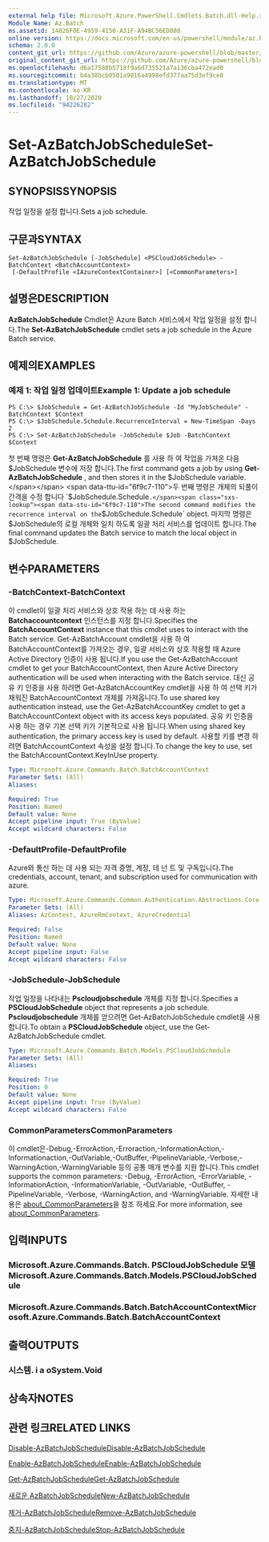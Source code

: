 ```yaml
---
external help file: Microsoft.Azure.PowerShell.Cmdlets.Batch.dll-Help.xml
Module Name: Az.Batch
ms.assetid: 14026F0E-4959-4150-A31F-A94BC56ED808
online version: https://docs.microsoft.com/en-us/powershell/module/az.batch/set-azbatchjobschedule
schema: 2.0.0
content_git_url: https://github.com/Azure/azure-powershell/blob/master/src/Batch/Batch/help/Set-AzBatchJobSchedule.md
original_content_git_url: https://github.com/Azure/azure-powershell/blob/master/src/Batch/Batch/help/Set-AzBatchJobSchedule.md
ms.openlocfilehash: d6a17588b5718f9a6d735521a7a136cba472ead0
ms.sourcegitcommit: b4a38bcb0501a9016a4998efd377aa75d3ef9ce8
ms.translationtype: MT
ms.contentlocale: ko-KR
ms.lasthandoff: 10/27/2020
ms.locfileid: "94226282"
---
```

# <span data-ttu-id="6f9c7-101">Set-AzBatchJobSchedule</span><span class="sxs-lookup"><span data-stu-id="6f9c7-101">Set-AzBatchJobSchedule</span></span>

## <span data-ttu-id="6f9c7-102">SYNOPSIS</span><span class="sxs-lookup"><span data-stu-id="6f9c7-102">SYNOPSIS</span></span>
<span data-ttu-id="6f9c7-103">작업 일정을 설정 합니다.</span><span class="sxs-lookup"><span data-stu-id="6f9c7-103">Sets a job schedule.</span></span>

## <span data-ttu-id="6f9c7-104">구문과</span><span class="sxs-lookup"><span data-stu-id="6f9c7-104">SYNTAX</span></span>

```
Set-AzBatchJobSchedule [-JobSchedule] <PSCloudJobSchedule> -BatchContext <BatchAccountContext>
 [-DefaultProfile <IAzureContextContainer>] [<CommonParameters>]
```

## <span data-ttu-id="6f9c7-105">설명은</span><span class="sxs-lookup"><span data-stu-id="6f9c7-105">DESCRIPTION</span></span>
<span data-ttu-id="6f9c7-106">**AzBatchJobSchedule** Cmdlet은 Azure Batch 서비스에서 작업 일정을 설정 합니다.</span><span class="sxs-lookup"><span data-stu-id="6f9c7-106">The **Set-AzBatchJobSchedule** cmdlet sets a job schedule in the Azure Batch service.</span></span>

## <span data-ttu-id="6f9c7-107">예제의</span><span class="sxs-lookup"><span data-stu-id="6f9c7-107">EXAMPLES</span></span>

### <span data-ttu-id="6f9c7-108">예제 1: 작업 일정 업데이트</span><span class="sxs-lookup"><span data-stu-id="6f9c7-108">Example 1: Update a job schedule</span></span>
```
PS C:\> $JobSchedule = Get-AzBatchJobSchedule -Id "MyJobSchedule" -BatchContext $Context
PS C:\> $JobSchedule.Schedule.RecurrenceInterval = New-TimeSpan -Days 2
PS C:\> Set-AzBatchJobSchedule -JobSchedule $Job -BatchContext $Context
```

<span data-ttu-id="6f9c7-109">첫 번째 명령은 **Get-AzBatchJobSchedule** 를 사용 하 여 작업을 가져온 다음 $JobSchedule 변수에 저장 합니다.</span><span class="sxs-lookup"><span data-stu-id="6f9c7-109">The first command gets a job by using **Get-AzBatchJobSchedule** , and then stores it in the $JobSchedule variable.</span></span>
<span data-ttu-id="6f9c7-110">두 번째 명령은 개체의 되풀이 간격을 수정 합니다 `$JobSchedule.Schedule` .</span><span class="sxs-lookup"><span data-stu-id="6f9c7-110">The second command modifies the recurrence interval on the `$JobSchedule.Schedule` object.</span></span>
<span data-ttu-id="6f9c7-111">마지막 명령은 $JobSchedule의 로컬 개체와 일치 하도록 일괄 처리 서비스를 업데이트 합니다.</span><span class="sxs-lookup"><span data-stu-id="6f9c7-111">The final command updates the Batch service to match the local object in $JobSchedule.</span></span>

## <span data-ttu-id="6f9c7-112">변수</span><span class="sxs-lookup"><span data-stu-id="6f9c7-112">PARAMETERS</span></span>

### <span data-ttu-id="6f9c7-113">-BatchContext</span><span class="sxs-lookup"><span data-stu-id="6f9c7-113">-BatchContext</span></span>
<span data-ttu-id="6f9c7-114">이 cmdlet이 일괄 처리 서비스와 상호 작용 하는 데 사용 하는 **Batchaccountcontext** 인스턴스를 지정 합니다.</span><span class="sxs-lookup"><span data-stu-id="6f9c7-114">Specifies the **BatchAccountContext** instance that this cmdlet uses to interact with the Batch service.</span></span>
<span data-ttu-id="6f9c7-115">Get-AzBatchAccount cmdlet을 사용 하 여 BatchAccountContext를 가져오는 경우, 일괄 서비스와 상호 작용할 때 Azure Active Directory 인증이 사용 됩니다.</span><span class="sxs-lookup"><span data-stu-id="6f9c7-115">If you use the Get-AzBatchAccount cmdlet to get your BatchAccountContext, then Azure Active Directory authentication will be used when interacting with the Batch service.</span></span> <span data-ttu-id="6f9c7-116">대신 공유 키 인증을 사용 하려면 Get-AzBatchAccountKey cmdlet을 사용 하 여 선택 키가 채워진 BatchAccountContext 개체를 가져옵니다.</span><span class="sxs-lookup"><span data-stu-id="6f9c7-116">To use shared key authentication instead, use the Get-AzBatchAccountKey cmdlet to get a BatchAccountContext object with its access keys populated.</span></span> <span data-ttu-id="6f9c7-117">공유 키 인증을 사용 하는 경우 기본 선택 키가 기본적으로 사용 됩니다.</span><span class="sxs-lookup"><span data-stu-id="6f9c7-117">When using shared key authentication, the primary access key is used by default.</span></span> <span data-ttu-id="6f9c7-118">사용할 키를 변경 하려면 BatchAccountContext 속성을 설정 합니다.</span><span class="sxs-lookup"><span data-stu-id="6f9c7-118">To change the key to use, set the BatchAccountContext.KeyInUse property.</span></span>

```yaml
Type: Microsoft.Azure.Commands.Batch.BatchAccountContext
Parameter Sets: (All)
Aliases:

Required: True
Position: Named
Default value: None
Accept pipeline input: True (ByValue)
Accept wildcard characters: False
```

### <span data-ttu-id="6f9c7-119">-DefaultProfile</span><span class="sxs-lookup"><span data-stu-id="6f9c7-119">-DefaultProfile</span></span>
<span data-ttu-id="6f9c7-120">Azure와 통신 하는 데 사용 되는 자격 증명, 계정, 테 넌 트 및 구독입니다.</span><span class="sxs-lookup"><span data-stu-id="6f9c7-120">The credentials, account, tenant, and subscription used for communication with azure.</span></span>

```yaml
Type: Microsoft.Azure.Commands.Common.Authentication.Abstractions.Core.IAzureContextContainer
Parameter Sets: (All)
Aliases: AzContext, AzureRmContext, AzureCredential

Required: False
Position: Named
Default value: None
Accept pipeline input: False
Accept wildcard characters: False
```

### <span data-ttu-id="6f9c7-121">-JobSchedule</span><span class="sxs-lookup"><span data-stu-id="6f9c7-121">-JobSchedule</span></span>
<span data-ttu-id="6f9c7-122">작업 일정을 나타내는 **Pscloudjobschedule** 개체를 지정 합니다.</span><span class="sxs-lookup"><span data-stu-id="6f9c7-122">Specifies a **PSCloudJobSchedule** object that represents a job schedule.</span></span>
<span data-ttu-id="6f9c7-123">**Pscloudjobschedule** 개체를 얻으려면 Get-AzBatchJobSchedule cmdlet을 사용 합니다.</span><span class="sxs-lookup"><span data-stu-id="6f9c7-123">To obtain a **PSCloudJobSchedule** object, use the Get-AzBatchJobSchedule cmdlet.</span></span>

```yaml
Type: Microsoft.Azure.Commands.Batch.Models.PSCloudJobSchedule
Parameter Sets: (All)
Aliases:

Required: True
Position: 0
Default value: None
Accept pipeline input: True (ByValue)
Accept wildcard characters: False
```

### <span data-ttu-id="6f9c7-124">CommonParameters</span><span class="sxs-lookup"><span data-stu-id="6f9c7-124">CommonParameters</span></span>
<span data-ttu-id="6f9c7-125">이 cmdlet은-Debug,-ErrorAction,-Erroraction,-InformationAction,-Informationaction,-OutVariable,-OutBuffer,-PipelineVariable,-Verbose,-WarningAction,-WarningVariable 등의 공통 매개 변수를 지원 합니다.</span><span class="sxs-lookup"><span data-stu-id="6f9c7-125">This cmdlet supports the common parameters: -Debug, -ErrorAction, -ErrorVariable, -InformationAction, -InformationVariable, -OutVariable, -OutBuffer, -PipelineVariable, -Verbose, -WarningAction, and -WarningVariable.</span></span> <span data-ttu-id="6f9c7-126">자세한 내용은 [about_CommonParameters](http://go.microsoft.com/fwlink/?LinkID=113216)을 참조 하세요.</span><span class="sxs-lookup"><span data-stu-id="6f9c7-126">For more information, see [about_CommonParameters](http://go.microsoft.com/fwlink/?LinkID=113216).</span></span>

## <span data-ttu-id="6f9c7-127">입력</span><span class="sxs-lookup"><span data-stu-id="6f9c7-127">INPUTS</span></span>

### <span data-ttu-id="6f9c7-128">Microsoft.Azure.Commands.Batch. PSCloudJobSchedule 모델</span><span class="sxs-lookup"><span data-stu-id="6f9c7-128">Microsoft.Azure.Commands.Batch.Models.PSCloudJobSchedule</span></span>

### <span data-ttu-id="6f9c7-129">Microsoft.Azure.Commands.Batch.BatchAccountContext</span><span class="sxs-lookup"><span data-stu-id="6f9c7-129">Microsoft.Azure.Commands.Batch.BatchAccountContext</span></span>

## <span data-ttu-id="6f9c7-130">출력</span><span class="sxs-lookup"><span data-stu-id="6f9c7-130">OUTPUTS</span></span>

### <span data-ttu-id="6f9c7-131">시스템. i a o</span><span class="sxs-lookup"><span data-stu-id="6f9c7-131">System.Void</span></span>

## <span data-ttu-id="6f9c7-132">상속자</span><span class="sxs-lookup"><span data-stu-id="6f9c7-132">NOTES</span></span>

## <span data-ttu-id="6f9c7-133">관련 링크</span><span class="sxs-lookup"><span data-stu-id="6f9c7-133">RELATED LINKS</span></span>

[<span data-ttu-id="6f9c7-134">Disable-AzBatchJobSchedule</span><span class="sxs-lookup"><span data-stu-id="6f9c7-134">Disable-AzBatchJobSchedule</span></span>](./Disable-AzBatchJobSchedule.md)

[<span data-ttu-id="6f9c7-135">Enable-AzBatchJobSchedule</span><span class="sxs-lookup"><span data-stu-id="6f9c7-135">Enable-AzBatchJobSchedule</span></span>](./Enable-AzBatchJobSchedule.md)

[<span data-ttu-id="6f9c7-136">Get-AzBatchJobSchedule</span><span class="sxs-lookup"><span data-stu-id="6f9c7-136">Get-AzBatchJobSchedule</span></span>](./Get-AzBatchJobSchedule.md)

[<span data-ttu-id="6f9c7-137">새로운 AzBatchJobSchedule</span><span class="sxs-lookup"><span data-stu-id="6f9c7-137">New-AzBatchJobSchedule</span></span>](./New-AzBatchJobSchedule.md)

[<span data-ttu-id="6f9c7-138">제거-AzBatchJobSchedule</span><span class="sxs-lookup"><span data-stu-id="6f9c7-138">Remove-AzBatchJobSchedule</span></span>](./Remove-AzBatchJobSchedule.md)

[<span data-ttu-id="6f9c7-139">중지-AzBatchJobSchedule</span><span class="sxs-lookup"><span data-stu-id="6f9c7-139">Stop-AzBatchJobSchedule</span></span>](./Stop-AzBatchJobSchedule.md)


